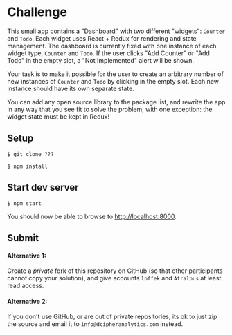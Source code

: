 # Challenge

This small app contains a "Dashboard" with two different "widgets": `Counter` and `Todo`.
Each widget uses React + Redux for rendering and state management.
The dashboard is currently fixed with one instance of each widget type, `Counter` and `Todo`.
If the user clicks "Add Counter" or "Add Todo" in the empty slot, a "Not Implemented" alert will be shown.

Your task is to make it possible for the user to create an arbitrary number of new instances of `Counter` and `Todo` by clicking in the empty slot.
Each new instance should have its own separate state.

You can add any open source library to the package list, and rewrite the app in any way that you see fit to solve the problem, with one exception:
the widget state must be kept in Redux!

## Setup

```
$ git clone ???

$ npm install
```

## Start dev server

```
$ npm start
```

You should now be able to browse to <http://localhost:8000>.

## Submit

#### Alternative 1:

Create a *private* fork of this repository on GitHub (so that other participants cannot copy your solution), and give accounts `loffek` and `Atralbus` at least read access.

#### Alternative 2:
If you don't use GitHub, or are out of private repositories, its ok to just zip the source and email it to `info@dcipheranalytics.com` instead.
